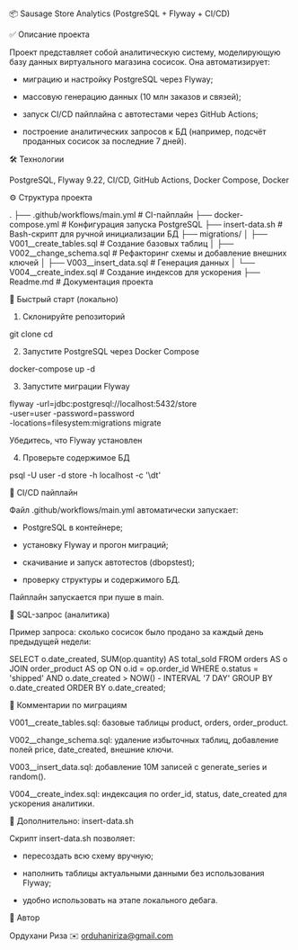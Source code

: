 📦 Sausage Store Analytics (PostgreSQL + Flyway + CI/CD)

✅ Описание проекта

Проект представляет собой аналитическую систему, моделирующую базу данных виртуального магазина сосисок. Она автоматизирует:

- миграцию и настройку PostgreSQL через Flyway;

- массовую генерацию данных (10 млн заказов и связей);

- запуск CI/CD пайплайна с автотестами через GitHub Actions;

- построение аналитических запросов к БД (например, подсчёт проданных сосисок за последние 7 дней).

🛠️ Технологии

PostgreSQL, Flyway 9.22, CI/CD, GitHub Actions, Docker Compose, Docker

⚙️ Структура проекта

.
├── .github/workflows/main.yml        # CI-пайплайн
├── docker-compose.yml                # Конфигурация запуска PostgreSQL
├── insert-data.sh                    # Bash-скрипт для ручной инициализации БД
├── migrations/
│   ├── V001__create_tables.sql       # Создание базовых таблиц
│   ├── V002__change_schema.sql       # Рефакторинг схемы и добавление внешних ключей
│   ├── V003__insert_data.sql         # Генерация данных
│   └── V004__create_index.sql        # Создание индексов для ускорения
├── Readme.md                         # Документация проекта

🚀 Быстрый старт (локально)

1. Склонируйте репозиторий

git clone <this-repo>
cd <this-repo>

2. Запустите PostgreSQL через Docker Compose

docker-compose up -d

3. Запустите миграции Flyway


flyway -url=jdbc:postgresql://localhost:5432/store \
       -user=user -password=password \
       -locations=filesystem:migrations migrate

Убедитесь, что Flyway установлен

4. Проверьте содержимое БД

psql -U user -d store -h localhost -c '\dt'

🤖 CI/CD пайплайн

Файл .github/workflows/main.yml автоматически запускает:

- PostgreSQL в контейнере;

- установку Flyway и прогон миграций;

- скачивание и запуск автотестов (dbopstest);

- проверку структуры и содержимого БД.

Пайплайн запускается при пуше в main.

🧪 SQL-запрос (аналитика)

Пример запроса: сколько сосисок было продано за каждый день предыдущей недели:

SELECT
  o.date_created,
  SUM(op.quantity) AS total_sold
FROM
  orders AS o
JOIN
  order_product AS op ON o.id = op.order_id
WHERE
  o.status = 'shipped'
  AND o.date_created > NOW() - INTERVAL '7 DAY'
GROUP BY
  o.date_created
ORDER BY
  o.date_created;


📌 Комментарии по миграциям

V001__create_tables.sql: базовые таблицы product, orders, order_product.

V002__change_schema.sql: удаление избыточных таблиц, добавление полей price, date_created, внешние ключи.

V003__insert_data.sql: добавление 10M записей с generate_series и random().

V004__create_index.sql: индексация по order_id, status, date_created для ускорения аналитики.

📑 Дополнительно: insert-data.sh

Скрипт insert-data.sh позволяет:

- пересоздать всю схему вручную;

- наполнить таблицы актуальными данными без использования Flyway;

- удобно использовать на этапе локального дебага.

📩 Автор

Ордухани Риза
✉️ orduhaniriza@gmail.com
